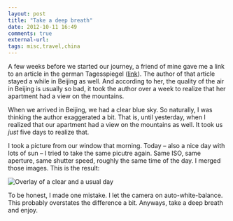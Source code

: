 ```yaml
---
layout: post
title: "Take a deep breath"
date: 2012-10-11 16:49
comments: true
external-url: 
tags: misc,travel,china
---
```


A few weeks before we started our journey, a friend of mine gave me a
link to an article in the german Tagesspiegel ([link](http://www.tagesspiegel.de/weltspiegel/leben-in-china-dicke-luft-in-peking-/6848760.html)). The author of that article stayed a while in Beijing as well. And according to her, the quality of the air in Beijing is usually so bad, 
it took the author over a week to realize that her apartment had a view
on the mountains.

When we arrived in Beijing, we had a clear blue sky. So naturally, I was
thinking the author exaggerated a bit. That is, until yesterday, when I
realized that our apartment had a view on the mountains as well. It took
us _just_ five days to realize that.

I took a picture from our window that morning. Today – also a nice 
day with lots of sun – I tried to take the same picutre again. Same ISO, same
aperture, same shutter speed, roughly the same time of the day. I merged those images. This is the result:

![](http://com.notadomain.blogbucket.s3.amazonaws.com/images/Airquality.jpg "Overlay of a clear and a usual day")

To be honest, I made one mistake. I let the camera on
auto-white-balance. This probably overstates the difference a bit.
Anyways, take a deep breath and enjoy.
